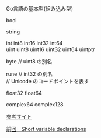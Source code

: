 Go言語の基本型(組み込み型)<br>

bool<br>

string<br>

int  int8  int16  int32  int64<br>
uint uint8 uint16 uint32 uint64 uintptr<br>

byte // uint8 の別名<br>

rune // int32 の別名<br>
     // Unicode のコードポイントを表す<br>

float32 float64<br>

complex64 complex128<br>

<a href="https://qiita.com/koralle/items/abeed1dfda1ecbd83acb">参考サイト</a>

<a href="https://go-tour-jp.appspot.com/basics/10">前回　Short variable declarations</a>
